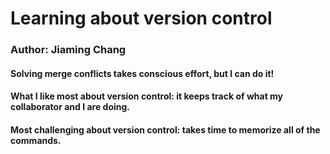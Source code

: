 # Learning about version control
### Author: Jiaming Chang

#### Solving merge conflicts takes conscious effort, but I can do it!
#### What I like most about version control: it keeps track of what my collaborator and I are doing.
#### Most challenging about version control: takes time to memorize all of the commands.